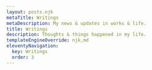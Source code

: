 ```yaml
---
layout: posts.njk
metaTitle: Writings
metaDescription: My news & updates in works & life.
title: Writings
description: Thoughts & things happened in my life.
templateEngineOverride: njk,md
eleventyNavigation:
  key: Writings
  order: 3
---
```

